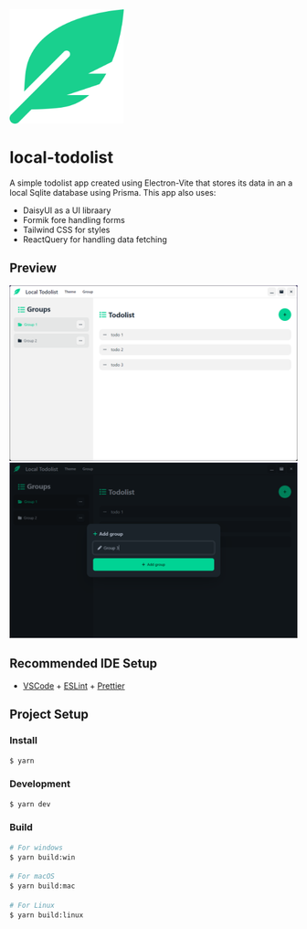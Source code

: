 <img width="200px" src="https://github.com/devlotfi/local-todolist/blob/main/github-assets/logo.svg">

# local-todolist

A simple todolist app created using Electron-Vite that stores its data in an a local Sqlite database using Prisma.
This app also uses:
- DaisyUI as a UI libraary
- Formik fore handling forms
- Tailwind CSS for styles
- ReactQuery for handling data fetching

## Preview
<img src="https://github.com/devlotfi/local-todolist/blob/main/github-assets/preview-1.png">
<img src="https://github.com/devlotfi/local-todolist/blob/main/github-assets/preview-2.png">


## Recommended IDE Setup

- [VSCode](https://code.visualstudio.com/) + [ESLint](https://marketplace.visualstudio.com/items?itemName=dbaeumer.vscode-eslint) + [Prettier](https://marketplace.visualstudio.com/items?itemName=esbenp.prettier-vscode)

## Project Setup

### Install

```bash
$ yarn
```

### Development

```bash
$ yarn dev
```

### Build

```bash
# For windows
$ yarn build:win

# For macOS
$ yarn build:mac

# For Linux
$ yarn build:linux
```
